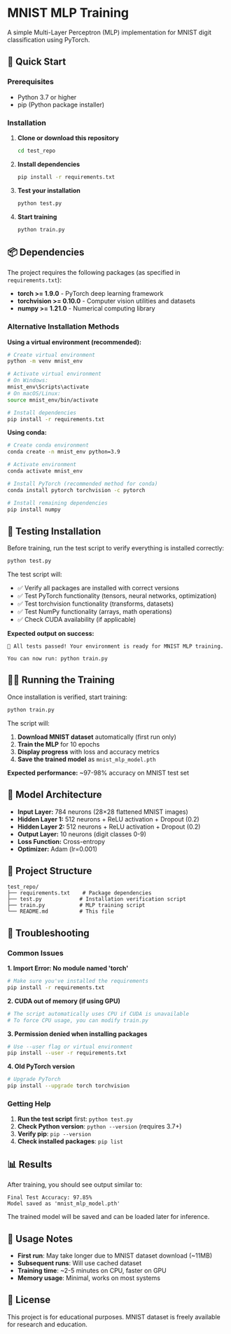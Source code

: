 # MNIST MLP Training

A simple Multi-Layer Perceptron (MLP) implementation for MNIST digit classification using PyTorch.

## 🚀 Quick Start

### Prerequisites

- Python 3.7 or higher
- pip (Python package installer)

### Installation

1. **Clone or download this repository**
   ```bash
   cd test_repo
   ```

2. **Install dependencies**
   ```bash
   pip install -r requirements.txt
   ```

3. **Test your installation**
   ```bash
   python test.py
   ```

4. **Start training**
   ```bash
   python train.py
   ```

## 📦 Dependencies

The project requires the following packages (as specified in `requirements.txt`):

- **torch >= 1.9.0** - PyTorch deep learning framework
- **torchvision >= 0.10.0** - Computer vision utilities and datasets
- **numpy >= 1.21.0** - Numerical computing library

### Alternative Installation Methods

**Using a virtual environment (recommended):**
```bash
# Create virtual environment
python -m venv mnist_env

# Activate virtual environment
# On Windows:
mnist_env\Scripts\activate
# On macOS/Linux:
source mnist_env/bin/activate

# Install dependencies
pip install -r requirements.txt
```

**Using conda:**
```bash
# Create conda environment
conda create -n mnist_env python=3.9

# Activate environment
conda activate mnist_env

# Install PyTorch (recommended method for conda)
conda install pytorch torchvision -c pytorch

# Install remaining dependencies
pip install numpy
```

## 🧪 Testing Installation

Before training, run the test script to verify everything is installed correctly:

```bash
python test.py
```

The test script will:
- ✅ Verify all packages are installed with correct versions
- ✅ Test PyTorch functionality (tensors, neural networks, optimization)
- ✅ Test torchvision functionality (transforms, datasets)
- ✅ Test NumPy functionality (arrays, math operations)
- ✅ Check CUDA availability (if applicable)

**Expected output on success:**
```
🎉 All tests passed! Your environment is ready for MNIST MLP training.

You can now run: python train.py
```

## 🏃‍♂️ Running the Training

Once installation is verified, start training:

```bash
python train.py
```

The script will:
1. **Download MNIST dataset** automatically (first run only)
2. **Train the MLP** for 10 epochs
3. **Display progress** with loss and accuracy metrics
4. **Save the trained model** as `mnist_mlp_model.pth`

**Expected performance:** ~97-98% accuracy on MNIST test set

## 🧠 Model Architecture

- **Input Layer:** 784 neurons (28×28 flattened MNIST images)
- **Hidden Layer 1:** 512 neurons + ReLU activation + Dropout (0.2)
- **Hidden Layer 2:** 512 neurons + ReLU activation + Dropout (0.2)  
- **Output Layer:** 10 neurons (digit classes 0-9)
- **Loss Function:** Cross-entropy
- **Optimizer:** Adam (lr=0.001)

## 📁 Project Structure

```
test_repo/
├── requirements.txt    # Package dependencies
├── test.py            # Installation verification script
├── train.py           # MLP training script
└── README.md          # This file
```

## 🔧 Troubleshooting

### Common Issues

**1. Import Error: No module named 'torch'**
```bash
# Make sure you've installed the requirements
pip install -r requirements.txt
```

**2. CUDA out of memory (if using GPU)**
```bash
# The script automatically uses CPU if CUDA is unavailable
# To force CPU usage, you can modify train.py
```

**3. Permission denied when installing packages**
```bash
# Use --user flag or virtual environment
pip install --user -r requirements.txt
```

**4. Old PyTorch version**
```bash
# Upgrade PyTorch
pip install --upgrade torch torchvision
```

### Getting Help

1. **Run the test script** first: `python test.py`
2. **Check Python version**: `python --version` (requires 3.7+)
3. **Verify pip**: `pip --version`
4. **Check installed packages**: `pip list`

## 📊 Results

After training, you should see output similar to:

```
Final Test Accuracy: 97.85%
Model saved as 'mnist_mlp_model.pth'
```

The trained model will be saved and can be loaded later for inference.

## 🤝 Usage Notes

- **First run**: May take longer due to MNIST dataset download (~11MB)
- **Subsequent runs**: Will use cached dataset
- **Training time**: ~2-5 minutes on CPU, faster on GPU
- **Memory usage**: Minimal, works on most systems

## 📝 License

This project is for educational purposes. MNIST dataset is freely available for research and education.
